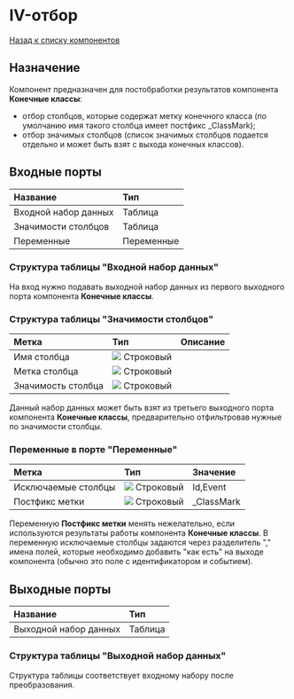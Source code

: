 # IV-отбор

[Назад к списку компонентов](../README.md)

## Назначение

Компонент предназначен для постобработки результатов компонента **Конечные классы**:

* отбор столбцов, которые содержат метку конечного класса (по умолчанию имя такого столбца имеет постфикс _ClassMark);
* отбор значимых столбцов (список значимых столбцов подается отдельно и может быть взят с выхода конечных классов).



## Входные порты

| Название               | Тип           |
|:-----------------------|:--------------|
| Входной набор данных   | Таблица       |
| Значимости столбцов    | Таблица       |
| Переменные             | Переменные    |

### Структура таблицы "Входной набор данных"

На вход нужно подавать выходной набор данных из первого выходного порта компонента **Конечные классы**.

### Структура таблицы "Значимости столбцов"

| Метка               | Тип                             | Описание                |
|:--------------------|:--------------------------------|:------------------------|
| Имя столбца         | ![](./img/string.svg) Строковый |                         |
| Метка столбца       | ![](./img/string.svg) Строковый |                         |
| Значимость столбца  | ![](./img/string.svg) Строковый |                         |

Данный набор данных может быть взят из третьего выходного порта компонента **Конечные классы**, предварительно отфильтровав нужные по значимости столбцы.

### Переменные в порте "Переменные"

| Метка               | Тип                             | Значение    |
|:--------------------|:--------------------------------|:------------|
| Исключаемые столбцы | ![](./img/string.svg) Строковый | Id,Event    |
| Постфикс метки      | ![](./img/string.svg) Строковый | _ClassMark  |

Переменную **Постфикс метки** менять нежелательно, если используются результаты работы компонента **Конечные классы**.
В переменную исключаемые столбцы задаются через разделитель "," имена полей, которые необходимо добавить "как есть" на выходе компонента (обычно это поле с идентификатором и событием).

## Выходные порты

| Название              | Тип     |
|:----------------------|:--------|
| Выходной набор данных | Таблица |

### Структура таблицы "Выходной набор данных"

Структура таблицы соответствует входному набору после преобразования.